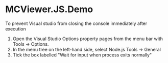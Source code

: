 # MCViewer.JS.Demo



 To prevent Visual studio from closing the console immediately after execution
 1. Open the Visual Studio Options property pages from the menu bar with Tools -> Options.
 2. In the menu tree on the left-hand side, select Node.js Tools -> General
 3. Tick the box labelled "Wait for input when process exits normally"
